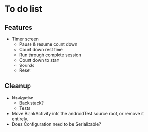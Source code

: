 # To do list

## Features

- Timer screen
  - Pause & resume count down
  - Count down rest time
  - Run through complete session
  - Count down to start
  - Sounds
  - Reset
  
## Cleanup

- Navigation
  - Back stack?
  - Tests
- Move BlankActivity into the androidTest source root, or remove it entirely.
- Does Configuration need to be Serializable?